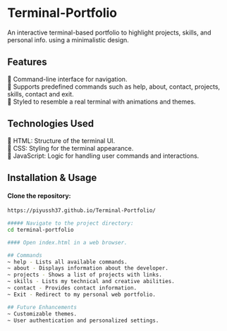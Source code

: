 # Terminal-Portfolio
An interactive terminal-based portfolio to highlight projects, skills, and personal info. using a minimalistic design.

## Features
🔵 Command-line interface for navigation.  
🔵 Supports predefined commands such as help, about, contact, projects, skills, contact and exit.  
🔵 Styled to resemble a real terminal with animations and themes.  

## Technologies Used
📌 HTML: Structure of the terminal UI.  
📌 CSS: Styling for the terminal appearance.  
📌 JavaScript: Logic for handling user commands and interactions.  

## Installation & Usage
#### Clone the repository:
```bash
https://piyussh37.github.io/Terminal-Portfolio/

##### Navigate to the project directory:
cd terminal-portfolio

#### Open index.html in a web browser.

## Commands
~ help - Lists all available commands.  
~ about - Displays information about the developer.  
~ projects - Shows a list of projects with links.  
~ skills - Lists my technical and creative abilities.  
~ contact - Provides contact information.  
~ Exit - Redirect to my personal web portfolio.  

## Future Enhancements
~ Customizable themes.  
~ User authentication and personalized settings.

